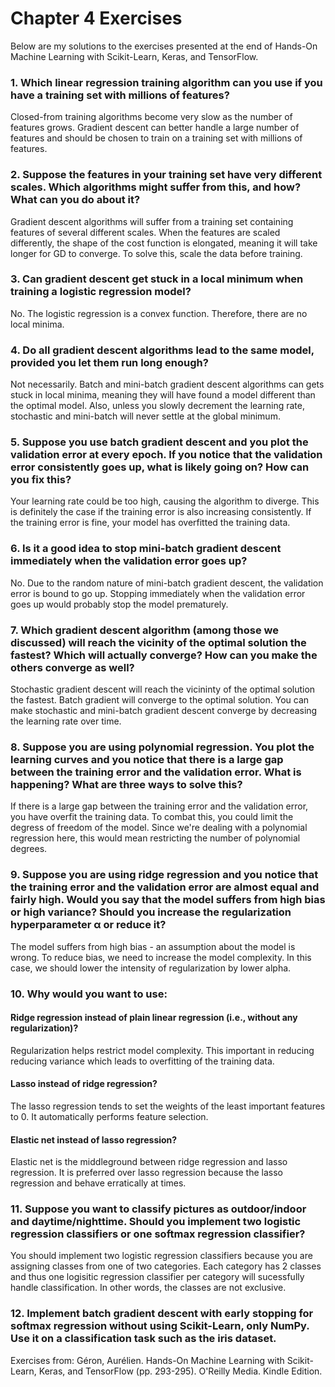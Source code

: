 # Chapter 4 Exercises
Below are my solutions to the exercises presented at the end of Hands-On Machine Learning with Scikit-Learn, Keras, and TensorFlow.

### 1. Which linear regression training algorithm can you use if you have a training set with millions of features? 
Closed-from training algorithms become very slow as the number of features grows. Gradient descent can better handle a large number of features and should be chosen to train on a training set with millions of features.

### 2. Suppose the features in your training set have very different scales. Which algorithms might suffer from this, and how? What can you do about it? 
Gradient descent algorithms will suffer from a training set containing features of several different scales. When the features are scaled differently, the shape of the cost function is elongated, meaning it will take longer for GD to converge. To solve this, scale the data before training.


### 3. Can gradient descent get stuck in a local minimum when training a logistic regression model?
No. The logistic regression is a convex function. Therefore, there are no local minima.

### 4. Do all gradient descent algorithms lead to the same model, provided you let them run long enough?
Not necessarily. Batch and mini-batch gradient descent algorithms can gets stuck in local minima, meaning they will have found a model different than the optimal model. Also, unless you slowly decrement the learning rate, stochastic and mini-batch will never settle at the global minimum.

### 5. Suppose you use batch gradient descent and you plot the validation error at every epoch. If you notice that the validation error consistently goes up, what is likely going on? How can you fix this? 
Your learning rate could be too high, causing the algorithm to diverge. This is definitely the case if the training error is also increasing consistently. If the training error is fine, your model has overfitted the training data.

### 6. Is it a good idea to stop mini-batch gradient descent immediately when the validation error goes up? 
No. Due to the random nature of mini-batch gradient descent, the validation error is bound to go up. Stopping immediately when the validation error goes up would probably stop the model prematurely.

### 7. Which gradient descent algorithm (among those we discussed) will reach the vicinity of the optimal solution the fastest? Which will actually converge? How can you make the others converge as well? 
Stochastic gradient descent will reach the vicininty of the optimal solution the fastest. Batch gradient will converge to the optimal solution. You can make stochastic and mini-batch gradient descent converge by decreasing the learning rate over time. 

### 8. Suppose you are using polynomial regression. You plot the learning curves and you notice that there is a large gap between the training error and the validation error. What is happening? What are three ways to solve this? 
If there is a large gap between the training error and the validation error, you have overfit the training data. To combat this, you could limit the degress of freedom of the model. Since we're dealing with a polynomial regression here, this would mean restricting the number of polynomial degrees.

### 9. Suppose you are using ridge regression and you notice that the training error and the validation error are almost equal and fairly high. Would you say that the model suffers from high bias or high variance? Should you increase the regularization hyperparameter α or reduce it? 
The model suffers from high bias - an assumption about the model is wrong. To reduce bias, we need to increase the model complexity. In this case, we should lower the intensity of regularization by lower alpha.

### 10. Why would you want to use: 
#### Ridge regression instead of plain linear regression (i.e., without any regularization)? 
Regularization helps restrict model complexity.  This important in reducing reducing variance which leads to overfitting of the training data.

#### Lasso instead of ridge regression? 
The lasso regression tends to set the weights of the least important features to 0. It automatically performs feature selection.

#### Elastic net instead of lasso regression? 
Elastic net is the middleground between ridge regression and lasso regression. It is preferred over lasso regression because the lasso regression and behave erratically at times.

### 11. Suppose you want to classify pictures as outdoor/indoor and daytime/nighttime. Should you implement two logistic regression classifiers or one softmax regression classifier?
You should implement two logistic regression classifiers because you are assigning classes from one of two categories. Each category has 2 classes and thus one logisitic regression classifier per category will sucessfully handle classification. In other words, the classes are not exclusive.

### 12. Implement batch gradient descent with early stopping for softmax regression without using Scikit-Learn, only NumPy. Use it on a classification task such as the iris dataset.


Exercises from: Géron, Aurélien. Hands-On Machine Learning with Scikit-Learn, Keras, and TensorFlow (pp. 293-295). O'Reilly Media. Kindle Edition. 